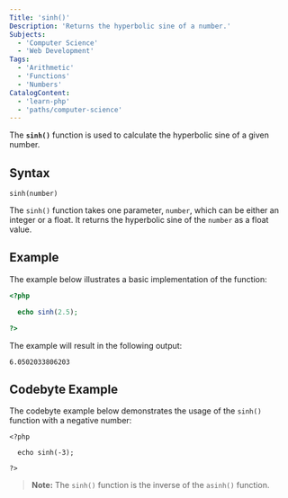```yaml
---
Title: 'sinh()'
Description: 'Returns the hyperbolic sine of a number.'
Subjects:
  - 'Computer Science'
  - 'Web Development'
Tags:
  - 'Arithmetic'
  - 'Functions'
  - 'Numbers'
CatalogContent:
  - 'learn-php'
  - 'paths/computer-science'
---
```


The **`sinh()`** function is used to calculate the hyperbolic sine of a given number.

## Syntax

```pseudo
sinh(number)
```

The `sinh()` function takes one parameter, `number`, which can be either an integer or a float. It returns the hyperbolic sine of the `number` as a float value.

## Example

The example below illustrates a basic implementation of the function:

```php
<?php

  echo sinh(2.5);

?>
```

The example will result in the following output:

```shell
6.0502033806203
```

## Codebyte Example

The codebyte example below demonstrates the usage of the `sinh()` function with a negative number:

```codebyte/php
<?php

  echo sinh(-3);

?>
```

> **Note:** The `sinh()` function is the inverse of the `asinh()` function.
